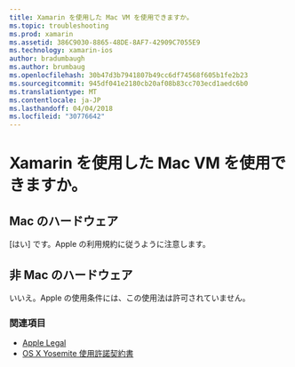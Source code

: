 ```yaml
---
title: Xamarin を使用した Mac VM を使用できますか。
ms.topic: troubleshooting
ms.prod: xamarin
ms.assetid: 386C9030-8865-48DE-8AF7-42909C7055E9
ms.technology: xamarin-ios
author: bradumbaugh
ms.author: brumbaug
ms.openlocfilehash: 30b47d3b7941807b49cc6df74568f605b1fe2b23
ms.sourcegitcommit: 945df041e2180cb20af08b83cc703ecd1aedc6b0
ms.translationtype: MT
ms.contentlocale: ja-JP
ms.lasthandoff: 04/04/2018
ms.locfileid: "30776642"
---
```

# <a name="can-i-use-a-mac-vm-with-xamarin"></a>Xamarin を使用した Mac VM を使用できますか。 

## <a name="mac-hardware"></a>Mac のハードウェア
[はい] です。Apple の利用規約に従うように注意します。

## <a name="non-mac-hardware"></a>非 Mac のハードウェア
いいえ。Apple の使用条件には、この使用法は許可されていません。

### <a name="see-also"></a>関連項目
- [Apple Legal](https://www.apple.com/legal/)
- [OS X Yosemite 使用許諾契約書](http://images.apple.com/legal/sla/docs/OSX10103.pdf)
